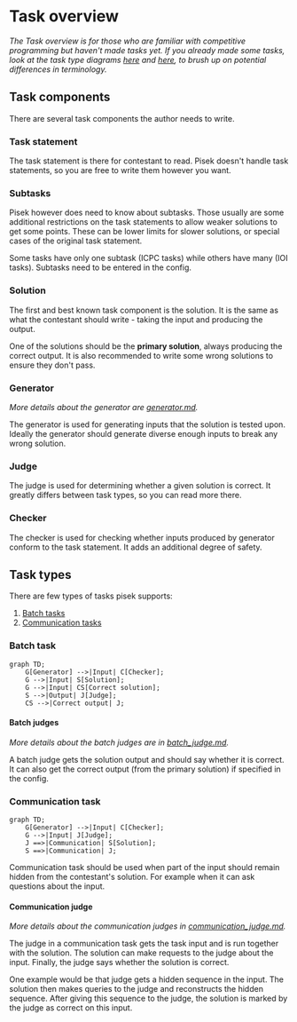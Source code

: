 # Task overview
*The Task overview is for those who are familiar with competitive programming but haven't made tasks yet.*
*If you already made some tasks, look at the task type diagrams [here](#batch-task) and [here](#communication-task), to brush up on potential differences in terminology.*

## Task components

There are several task components the author needs to write.

### Task statement

The task statement is there for contestant to read.
Pisek doesn't handle task statements, so you are free to write them however you want.

### Subtasks

Pisek however does need to know about subtasks. Those usually are some additional restrictions
on the task statements to allow weaker solutions to get some points. These can be lower limits
for slower solutions, or special cases of the original task statement.

Some tasks have only one subtask (ICPC tasks) while others have many (IOI tasks).
Subtasks need to be entered in the config.

### Solution

The first and best known task component is the solution.
It is the same as what the contestant should write - taking the input and producing the output.

One of the solutions should be the **primary solution**, always producing the correct output.
It is also recommended to write some wrong solutions to ensure they don't pass.

### Generator
*More details about the generator are [generator.md](./generator.md).*

The generator is used for generating inputs that the solution is tested upon.
Ideally the generator should generate diverse enough inputs to break any wrong solution.

### Judge

The judge is used for determining whether a given solution is correct.
It greatly differs between task types, so you can read more there.

### Checker

The checker is used for checking whether inputs produced by generator
conform to the task statement. It adds an additional degree of safety.

## Task types

There are few types of tasks pisek supports:
1. [Batch tasks](#batch-task)
2. [Communication tasks](#communication-task)

### Batch task

```mermaid
graph TD;
    G[Generator] -->|Input| C[Checker];
    G -->|Input| S[Solution];
    G -->|Input| CS[Correct solution];
    S -->|Output| J[Judge];
    CS -->|Correct output| J;
```

#### Batch judges
*More details about the batch judges are in [batch_judge.md](./batch_judge.md).*

A batch judge gets the solution output and should say whether it is correct.
It can also get the correct output (from the primary solution) if specified in the config.

### Communication task

```mermaid
graph TD;
    G[Generator] -->|Input| C[Checker];
    G -->|Input| J[Judge];
    J ==>|Communication| S[Solution];
    S ==>|Communication| J;
```

Communication task should be used when part of the input should remain hidden
from the contestant's solution. For example when it can ask questions about the input.

#### Communication judge
*More details about the communication judges in [communication_judge.md](./communication_judge.md).*

The judge in a communication task gets the task input and is run together with the solution.
The solution can make requests to the judge about the input. Finally, the judge says
whether the solution is correct.

One example would be that judge gets a hidden sequence in the input.
The solution then makes queries to the judge and reconstructs the hidden sequence.
After giving this sequence to the judge, the solution is marked by the judge
as correct on this input.
